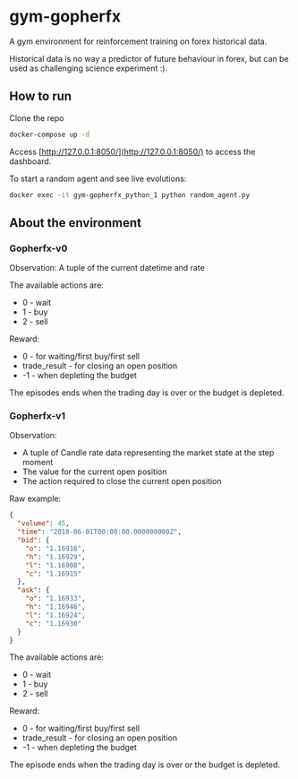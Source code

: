 # gym-gopherfx

A gym environment for reinforcement training on forex historical data.

Historical data is no way a predictor of future behaviour in forex, but can be used as challenging science experiment :).

## How to run
Clone the repo
```bash
docker-compose up -d
```

Access [http://127.0.0.1:8050/](http://127.0.0.1:8050/) to access the dashboard.


To start a random agent and see live evolutions:
```bash
docker exec -it gym-gopherfx_python_1 python random_agent.py
```

## About the environment

### Gopherfx-v0

Observation:
A tuple of the current datetime and rate

The available actions are:
* 0 - wait
* 1 - buy
* 2 - sell

Reward:
* 0 - for waiting/first buy/first sell
* trade_result - for closing an open position
* -1 - when depleting the budget

The episodes ends when the trading day is over or the budget is depleted.

### Gopherfx-v1

Observation:
- A tuple of Candle rate data representing the market state at the step moment
- The value for the current open position
- The action required to close the current open position

Raw example:
```json
{
  "volume": 45,
  "time": "2018-06-01T00:00:00.000000000Z",
  "bid": {
    "o": "1.16916",
    "h": "1.16929",
    "l": "1.16908",
    "c": "1.16915"
  },
  "ask": {
    "o": "1.16933",
    "h": "1.16946",
    "l": "1.16924",
    "c": "1.16930"
  }
}
```


The available actions are:
* 0 - wait
* 1 - buy
* 2 - sell

Reward:
* 0 - for waiting/first buy/first sell
* trade_result - for closing an open position
* -1 - when depleting the budget

The episode ends when the trading day is over or the budget is depleted.